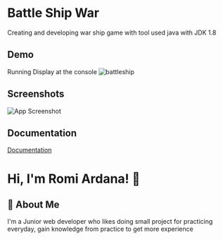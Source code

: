 
# Battle Ship War

Creating and developing war ship game with tool used java with JDK 1.8


## Demo

Running Display at the console
![battleship](https://user-images.githubusercontent.com/96555338/184064801-79df518d-d9d8-46c3-aa42-0d82a833b1ff.gif)

## Screenshots

![App Screenshot](https://via.placeholder.com/468x300?text=App+Screenshot+Here)


## Documentation

[Documentation](https://linktodocumentation)


# Hi, I'm Romi Ardana! 👋


## 🚀 About Me
I'm a Junior web developer who likes doing small project for practicing everyday, gain knowledge from practice to get more experience

